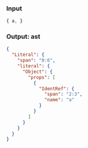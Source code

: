 ### Input
```js parse:expr
{ a, }
```

### Output: ast
```json
{
  "Literal": {
    "span": "0:6",
    "literal": {
      "Object": {
        "props": [
          {
            "IdentRef": {
              "span": "2:3",
              "name": "a"
            }
          }
        ]
      }
    }
  }
}
```
